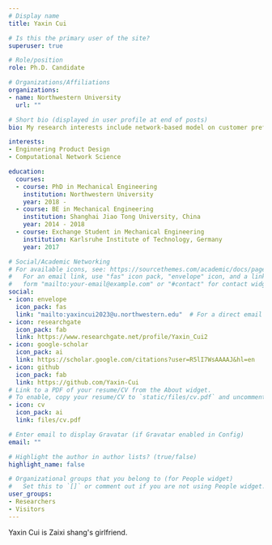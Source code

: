 ```yaml
---
# Display name
title: Yaxin Cui

# Is this the primary user of the site?
superuser: true

# Role/position
role: Ph.D. Candidate

# Organizations/Affiliations
organizations:
- name: Northwestern University
  url: ""

# Short bio (displayed in user profile at end of posts)
bio: My research interests include network-based model on customer preference

interests:
- Enginnering Product Design
- Computational Network Science

education:
  courses:
  - course: PhD in Mechanical Engineering
    institution: Northwestern University
    year: 2018 - 
  - course: BE in Mechanical Engineering
    institution: Shanghai Jiao Tong University, China
    year: 2014 - 2018
  - course: Exchange Student in Mechanical Engineering
    institution: Karlsruhe Institute of Technology, Germany
    year: 2017

# Social/Academic Networking
# For available icons, see: https://sourcethemes.com/academic/docs/page-builder/#icons
#   For an email link, use "fas" icon pack, "envelope" icon, and a link in the
#   form "mailto:your-email@example.com" or "#contact" for contact widget.
social:
- icon: envelope
  icon_pack: fas
  link: "mailto:yaxincui2023@u.northwestern.edu"  # For a direct email link, use "mailto:test@example.org".
- icon: researchgate
  icon_pack: fab
  link: https://www.researchgate.net/profile/Yaxin_Cui2
- icon: google-scholar
  icon_pack: ai
  link: https://scholar.google.com/citations?user=R5lI7WsAAAAJ&hl=en
- icon: github
  icon_pack: fab
  link: https://github.com/Yaxin-Cui
# Link to a PDF of your resume/CV from the About widget.
# To enable, copy your resume/CV to `static/files/cv.pdf` and uncomment the lines below.
- icon: cv
  icon_pack: ai
  link: files/cv.pdf

# Enter email to display Gravatar (if Gravatar enabled in Config)
email: ""

# Highlight the author in author lists? (true/false)
highlight_name: false

# Organizational groups that you belong to (for People widget)
#   Set this to `[]` or comment out if you are not using People widget.
user_groups:
- Researchers
- Visitors
---
```


Yaxin Cui is Zaixi shang's girlfriend.
